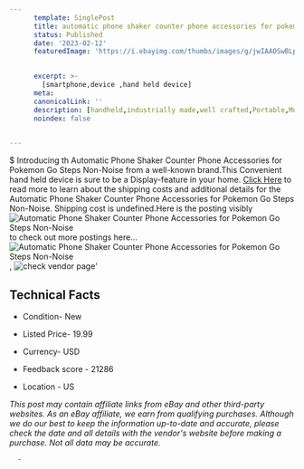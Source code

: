 ```yaml
---
      template: SinglePost
      title: automatic phone shaker counter phone accessories for pokemon go steps non noise
      status: Published
      date: '2023-02-12'
      featuredImage: 'https://i.ebayimg.com/thumbs/images/g/jwIAAOSwBLphC0Vp/s-l225.jpg'
       

      excerpt: >-
        [smartphone,device ,hand held device]
      meta:
      canonicalLink: ''
      description: [handheld,industrially made,well crafted,Portable,Mobile,Compact,Convenient,Lightweight,Maneuverable,Man-portable,Miniature,Carriable,Hand-held,Light,Holdable,Transportable,Mobile device,Pocket-sized,On-the-go,Wireless,Cordless,Compact size,Convenient size, smartphone,device ,hand held device]
      noindex: false
      

---
```

$
      Introducing th Automatic Phone Shaker Counter Phone Accessories for Pokemon Go Steps Non-Noise from a well-known brand.This Convenient hand held device is sure to be a Display-feature in your home. [Click Here](https://www.ebay.com/itm/164070991884?hash=item263364a80c%3Ag%3AjwIAAOSwBLphC0Vp&mkevt=1&mkcid=1&mkrid=711-53200-19255-0&campid=%253CePNCampaignId%253E&customid=%253CreferenceId%253E&toolid=10049) to read more to learn about the shipping costs and additional details for the Automatic Phone Shaker Counter Phone Accessories for Pokemon Go Steps Non-Noise. Shipping cost is undefined.Here is the posting visibly ![Automatic Phone Shaker Counter Phone Accessories for Pokemon Go Steps Non-Noise](https://i.ebayimg.com/thumbs/images/g/jwIAAOSwBLphC0Vp/s-l225.jpg) to check out more postings here... ![Automatic Phone Shaker Counter Phone Accessories for Pokemon Go Steps Non-Noise](https://i.ebayimg.com/images/g/jwIAAOSwBLphC0Vp/s-l1600.jpg), ![check vendor page](https://origin-galleryplus.ebayimg.com/ws/web/164070991884_2_0_1/225x225.jpg,https://origin-galleryplus.ebayimg.com/ws/web/164070991884_3_0_1/225x225.jpg,https://origin-galleryplus.ebayimg.com/ws/web/164070991884_4_0_1/225x225.jpg,https://origin-galleryplus.ebayimg.com/ws/web/164070991884_5_0_1/225x225.jpg,https://origin-galleryplus.ebayimg.com/ws/web/164070991884_6_0_1/225x225.jpg,https://origin-galleryplus.ebayimg.com/ws/web/164070991884_7_0_1/225x225.jpg,https://origin-galleryplus.ebayimg.com/ws/web/164070991884_8_0_1/225x225.jpg,https://origin-galleryplus.ebayimg.com/ws/web/164070991884_9_0_1/225x225.jpg)'

      

 ## Technical Facts 



     
      

 - Condition- New 


      

 - Listed Price- 19.99 


      

 - Currency- USD 


      

 - Feedback score - 21286 


      

 - Location - US 


      
      

 *_This post may contain affiliate links from eBay and other third-party websites. As an eBay affiliate, we earn from qualifying purchases. Although we do our best to keep the information up-to-date and accurate, please check the date and all details with the vendor's website before making a purchase. Not all data may be accurate._*




      -
